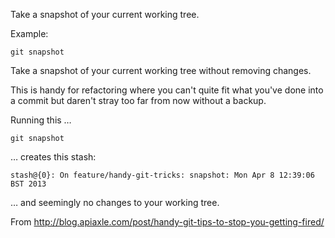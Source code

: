 Take a snapshot of your current working tree.

Example:

```shell
git snapshot
```

Take a snapshot of your current working tree without removing changes.

This is handy for refactoring where you can't quite fit what you've done
into a commit but daren't stray too far from now without a backup.

Running this …

```shell
git snapshot
```

… creates this stash:

```shell
stash@{0}: On feature/handy-git-tricks: snapshot: Mon Apr 8 12:39:06 BST 2013
```

… and seemingly no changes to your working tree.

From <http://blog.apiaxle.com/post/handy-git-tips-to-stop-you-getting-fired/>
